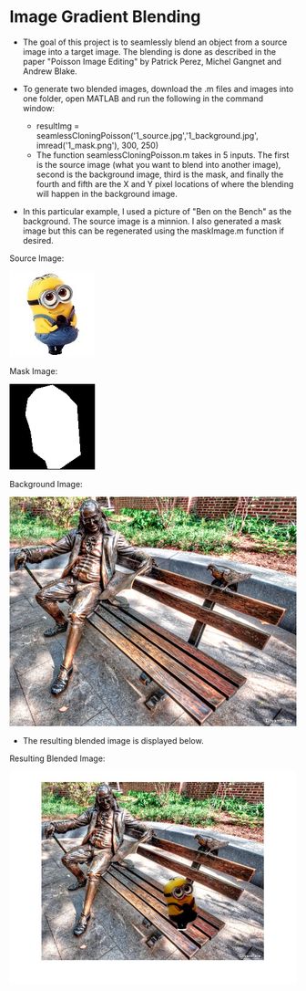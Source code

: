 # Image Gradient Blending

- The goal of this project is to seamlessly blend an object from a source image into a target image. The blending is done as described in the paper "Poisson Image Editing" by Patrick Perez, Michel Gangnet and Andrew Blake.

- To generate two blended images, download the .m files and images into one folder, open MATLAB and run the following in the command         window:
    - resultImg = seamlessCloningPoisson('1_source.jpg','1_background.jpg', imread('1_mask.png'), 300, 250)
    - The function seamlessCloningPoisson.m takes in 5 inputs. The first is the source image (what you want to blend into another image),       second is the background image, third is the mask, and finally the fourth and fifth are the X and Y pixel locations of where the           blending will happen in the background image.

- In this particular example, I used a picture of "Ben on the Bench" as the background. The source image is a minnion. I also generated a mask image but this can be regenerated using the maskImage.m function if desired.

Source Image:

![Source Image](Images/1_source.jpg)

Mask Image:

![Mask Image](Images/1_mask.png)

Background Image:

![Background Image](Images/1_background.jpg)

- The resulting blended image is displayed below.

Resulting Blended Image:

![Resulting Blended Image](Images/Minnion_result.jpg)


